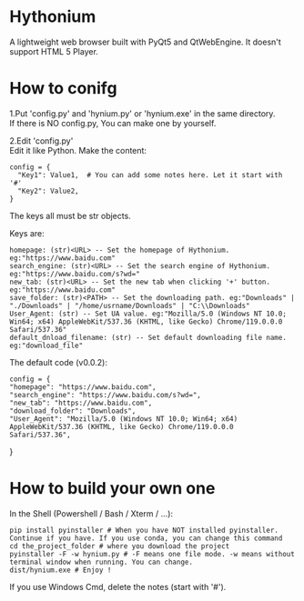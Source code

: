# Hythonium
A lightweight web browser built with PyQt5 and QtWebEngine.
It doesn't support HTML 5 Player.
# How to conifg
1.Put 'config.py' and 'hynium.py' or 'hynium.exe' in the same directory.  
If there is NO config.py, You can make one by yourself.
  
2.Edit 'config.py'  
Edit it like Python. Make the content:

    config = {
      "Key1": Value1,  # You can add some notes here. Let it start with '#'
      "Key2": Value2,
    }
  The keys all must be str objects. 
  
  Keys are:
  
    homepage: (str)<URL> -- Set the homepage of Hythonium. eg:"https://www.baidu.com"
    search_engine: (str)<URL> -- Set the search engine of Hythonium. eg:"https://www.baidu.com/s?wd="
    new_tab: (str)<URL> -- Set the new tab when clicking '+' button. eg:"https://www.baidu.com"
    save_folder: (str)<PATH> -- Set the downloading path. eg:"Downloads" | "./Downloads" | "/home/usrname/Downloads" | "C:\\Downloads"
    User_Agent: (str) -- Set UA value. eg:"Mozilla/5.0 (Windows NT 10.0; Win64; x64) AppleWebKit/537.36 (KHTML, like Gecko) Chrome/119.0.0.0 Safari/537.36"
    default_dnload_filename: (str) -- Set default downloading file name. eg:"download_file"
The default code (v0.0.2):

    config = {
    "homepage": "https://www.baidu.com",
    "search_engine": "https://www.baidu.com/s?wd=",
    "new_tab": "https://www.baidu.com",
    "download_folder": "Downloads",
    "User_Agent": "Mozilla/5.0 (Windows NT 10.0; Win64; x64) AppleWebKit/537.36 (KHTML, like Gecko) Chrome/119.0.0.0 Safari/537.36",
  }

# How to build your own one
In the Shell (Powershell / Bash / Xterm / ...):

    pip install pyinstaller # When you have NOT installed pyinstaller. Continue if you have. If you use conda, you can change this command
    cd the_project_folder # where you download the project
    pyinstaller -F -w hynium.py # -F means one file mode. -w means without terminal window when running. You can change.
    dist/hynium.exe # Enjoy !

If you use Windows Cmd, delete the notes (start with '#').
